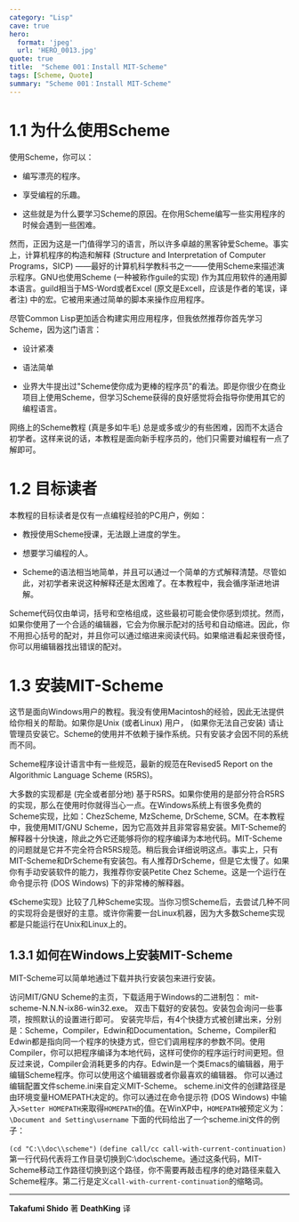 ```yaml
---
category: "Lisp"
cave: true
hero:
  format: 'jpeg'
  url: 'HERO_0013.jpg'
quote: true
title:  "Scheme 001：Install MIT-Scheme"
tags: [Scheme, Quote]
summary: "Scheme 001：Install MIT-Scheme"
---
```

# 1.1 为什么使用Scheme

使用Scheme，你可以：

* 编写漂亮的程序。

* 享受编程的乐趣。

* 这些就是为什么要学习Scheme的原因。在你用Scheme编写一些实用程序的时候会遇到一些困难。

然而，正因为这是一门值得学习的语言，所以许多卓越的黑客钟爱Scheme。事实上，计算机程序的构造和解释 (Structure and Interpretation of Computer Programs，SICP) ——最好的计算机科学教科书之一——使用Scheme来描述演示程序。GNU也使用Scheme (一种被称作guile的实现) 作为其应用软件的通用脚本语言。guild相当于MS-Word或者Excel (原文是Excell，应该是作者的笔误，译者注) 中的宏。它被用来通过简单的脚本来操作应用程序。

尽管Common Lisp更加适合构建实用应用程序，但我依然推荐你首先学习Scheme，因为这门语言：

* 设计紧凑

* 语法简单

* 业界大牛提出过"Scheme使你成为更棒的程序员"的看法。即是你很少在商业项目上使用Scheme，但学习Scheme获得的良好感觉将会指导你使用其它的编程语言。

网络上的Scheme教程 (真是多如牛毛) 总是或多或少的有些困难，因而不太适合初学者。这样来说的话，本教程是面向新手程序员的，他们只需要对编程有一点了解即可。

# 1.2 目标读者

本教程的目标读者是仅有一点编程经验的PC用户，例如：

* 教授使用Scheme授课，无法跟上进度的学生。

* 想要学习编程的人。

* Scheme的语法相当地简单，并且可以通过一个简单的方式解释清楚。尽管如此，对初学者来说这种解释还是太困难了。在本教程中，我会循序渐进地讲解。

Scheme代码仅由单词，括号和空格组成，这些最初可能会使你感到烦扰。然而，如果你使用了一个合适的编辑器，它会为你展示配对的括号和自动缩进。因此，你不用担心括号的配对，并且你可以通过缩进来阅读代码。如果缩进看起来很奇怪，你可以用编辑器找出错误的配对。

# 1.3 安装MIT-Scheme

这节是面向Windows用户的教程。我没有使用Macintosh的经验，因此无法提供给你相关的帮助。如果你是Unix (或者Linux) 用户， (如果你无法自己安装) 请让管理员安装它。Scheme的使用并不依赖于操作系统。只有安装才会因不同的系统而不同。

Scheme程序设计语言中有一些规范，最新的规范在Revised5 Report on the Algorithmic Language Scheme (R5RS)。

大多数的实现都是 (完全或者部分地) 基于R5RS。如果你使用的是部分符合R5RS的实现，那么在使用时你就得当心一点。在Windows系统上有很多免费的Scheme实现，比如：ChezScheme, MzScheme, DrScheme, SCM。在本教程中，我使用MIT/GNU Scheme，因为它高效并且非常容易安装。MIT-Scheme的解释器十分快速，除此之外它还能够将你的程序编译为本地代码。MIT-Scheme的问题就是它并不完全符合R5RS规范。稍后我会详细说明这点。事实上，只有MIT-Scheme和DrScheme有安装包。有人推荐DrScheme，但是它太慢了。如果你有手动安装软件的能力，我推荐你安装Petite Chez Scheme。这是一个运行在命令提示符 (DOS Windows) 下的非常棒的解释器。

《Scheme实现》比较了几种Scheme实现。当你习惯Scheme后，去尝试几种不同的实现将会是很好的主意。或许你需要一台Linux机器，因为大多数Scheme实现都是只能运行在Unix和Linux上的。

## 1.3.1 如何在Windows上安装MIT-Scheme

MIT-Scheme可以简单地通过下载并执行安装包来进行安装。

访问MIT/GNU Scheme的主页，下载适用于Windows的二进制包： mit-scheme-N.N.N-ix86-win32.exe。
双击下载好的安装包。安装包会询问一些事项，按照默认的设置进行即可。
安装完毕后，有4个快捷方式被创建出来，分别是：Scheme，Compiler，Edwin和Documentation。Scheme，Compiler和Edwin都是指向同一个程序的快捷方式，但它们调用程序的参数不同。使用Compiler，你可以把程序编译为本地代码，这样可使你的程序运行时间更短。但反过来说，Compiler会消耗更多的内存。Edwin是一个类Emacs的编辑器，用于编辑Scheme程序。你可以使用这个编辑器或者你最喜欢的编辑器。
你可以通过编辑配置文件scheme.ini来自定义MIT-Scheme。 scheme.ini文件的创建路径是由环境变量HOMEPATH决定的。你可以通过在命令提示符 (DOS Windows) 中输入`>Setter HOMEPATH`来取得`HOMEPATH`的值。在WinXP中，`HOMEPATH`被预定义为：`\Document and Setting\username`
下面的代码给出了一个scheme.ini文件的例子：

`(cd "C:\\doc\\scheme")`
`(define call/cc call-with-current-continuation)`
第一行代码代表将工作目录切换到C:\doc\scheme。通过这条代码，MIT-Scheme移动工作路径切换到这个路径，你不需要再敲击程序的绝对路径来载入Scheme程序。第二行是定义`call-with-current-continuation`的缩略词。

---
**Takafumi Shido** 著
**DeathKing** 译
